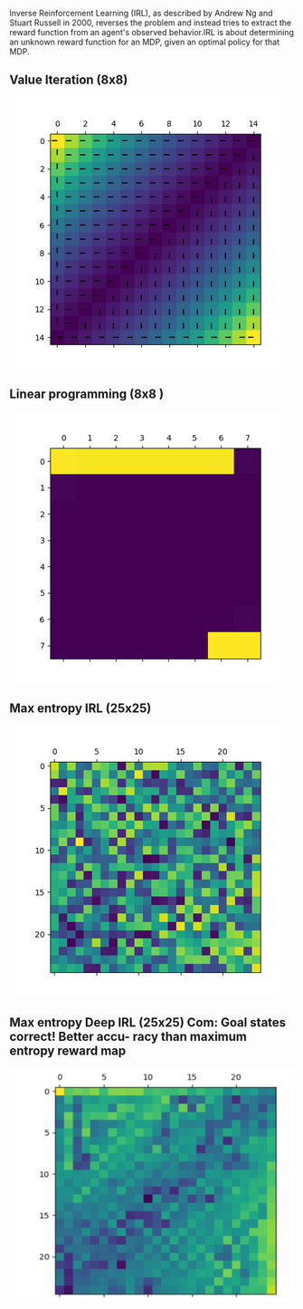 Inverse Reinforcement Learning (IRL), as described by Andrew Ng and Stuart Russell in 2000, reverses the problem and instead tries to extract the reward function from an agent's observed behavior.IRL is about determining an unknown reward function for an MDP, given an optimal policy for that MDP.

##  Value Iteration (8x8)
![Value Iteration Policy](https://raw.githubusercontent.com/Tsili123/Inverse-Reinforcement-Learning-DiT-UoA/main/inv_rl_Aris_Tsilifonis_1115201700170/value_iteration_policy.png)

## Linear programming (8x8 )  
![Plot](https://raw.githubusercontent.com/Tsili123/Inverse-Reinforcement-Learning-DiT-UoA/main/inv_rl_Aris_Tsilifonis_1115201700170/linear_irl.png)

## Max entropy IRL (25x25)     
![Maximum Entropy IRL](https://raw.githubusercontent.com/Tsili123/Inverse-Reinforcement-Learning-DiT-UoA/main/inv_rl_Aris_Tsilifonis_1115201700170/maximumentropy_irl.png)

## Max entropy Deep IRL (25x25) Com: Goal states correct! Better accu- racy than maximum entropy reward map 
![Deep RL Illustration](https://raw.githubusercontent.com/Tsili123/Inverse-Reinforcement-Learning-DiT-UoA/main/inv_rl_Aris_Tsilifonis_1115201700170/DeepRLPic.PNG)




